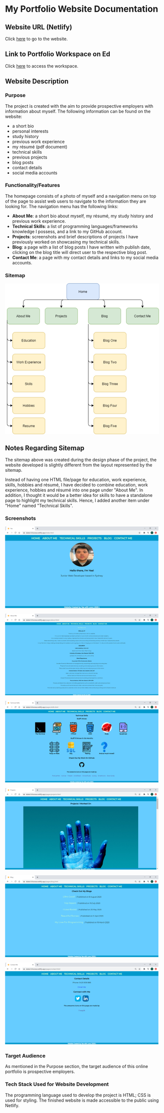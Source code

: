 # My Portfolio Website Documentation
## Website URL (Netlify)
Click [here](https://elated-khorana.netlify.app/) to go to the website.

## Link to Portfolio Workspace on Ed
Click [here](https://edstem.org/courses/4464/workspaces/pE2kn7K1HNZh7hvbLpnMbJ5BlwgY02qT) to access the workspace.

## Website Description
### Purpose
The project is created with the aim to provide prospective employers with information about myself. The following information can be found on the website:

* a short bio
* personal interests
* study history
* previous work experience
* my résumé (pdf document)
* technical skills
* previous projects
* blog posts
* contact details
* social media accounts

### Functionality/Features
The homepage consists of a photo of myself and a navigation menu on top of the page to assist web users to navigate to the information they are looking for. The navigation menu has the following links:

* **About Me**: a short bio about myself, my résumé, my study history and previous work experience.
* **Technical Skills**: a list of programming languages/frameworks knowledge I possess, and a link to my GitHub account.
* **Projects**: screenshots and brief descriptions of projects I have previously worked on showcasing my technical skills.
* **Blog**: a page with a list of blog posts I have written with publish date, clicking on the blog title will direct user to the respective blog post.
* **Contact Me**: a page with my contact details and links to my social media accounts.

### Sitemap
![Sitemap](sitemap.png)

## Notes Regarding Sitemap
The sitemap above was created during the design phase of the project, the website developed is slightly different from the layout represented by the sitemap.

Instead of having one HTML file/page for education, work experience, skills, hobbies and résumé, I have decided to combine education, work experience, hobbies and résumé into one page under "About Me". In addition, I thought it would be a better idea for skills to have a standalone page to highlight my technical skills. Hence, I added another item under "Home" named "Technical Skills".

### Screenshots
![Homepage](README-images/home.png)

![About Me](README-images/about.png)

![Technical Skills](README-images/skills.png)

![Projects](README-images/projects.png)

![Blog](README-images/blog.png)

![Contact Me](README-images/contact.png)

### Target Audience
As mentioned in the Purpose section, the target audience of this online portfolio is prospective employers.

### Tech Stack Used for Website Development
The programming language used to develop the project is HTML; CSS is used for styling. The finished website is made accessible to the public using Netlify.